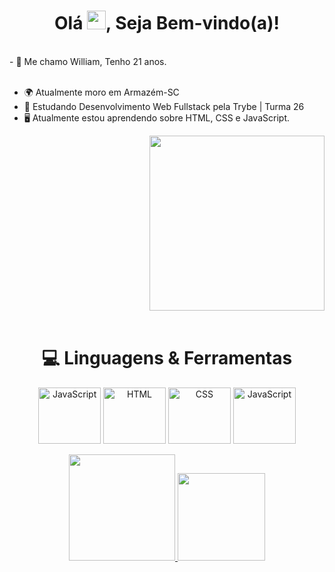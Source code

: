 <h1 align="center">Olá <img src="https://raw.githubusercontent.com/MartinHeinz/MartinHeinz/master/wave.gif" width="30px" height="30px">, Seja Bem-vindo(a)!</h1>
<br>
- 🧒️ Me chamo William, Tenho 21 anos.<br> 
<br>

- 🌍️ Atualmente moro em Armazém-SC
- 📖️ Estudando Desenvolvimento Web Fullstack pela Trybe | Turma 26
- 🖥️ Atualmente estou aprendendo sobre HTML, CSS e JavaScript.

<div align="right" position="fixed">
<img src="https://user-images.githubusercontent.com/110850779/185822952-e2135361-e77f-4b45-b412-784ab55da018.gif "width=280px />
</div>
<br>

##

<h1 align="center">💻 Linguagens & Ferramentas</h1>
<div align="center">
<img align="center" alt="JavaScript" height="90" width="100" src="https://skillicons.dev/icons?i=html,&perline=3" /> 
<img align="center" alt="HTML" height="90" width="100" src="https://skillicons.dev/icons?i=css,&perline=3" />          
<img align="center" alt="CSS" height="90" width="100" src="https://skillicons.dev/icons?i=js,&perline=3" />
<img align="center" alt="JavaScript" height="90" width="100" src="https://skillicons.dev/icons?i=linux,&perline=3" />
</div>
<br>

<div align="center">
  <a href="https://github.com/WilliamNunes905">
  <img height="170em" src="https://github-readme-stats.vercel.app/api?username=WilliamNunes905&show_icons=true&theme=chartreuse-dark&show_icons=true"/>
 <img height="140em" src="https://github-readme-stats.vercel.app/api/top-langs/?username=WilliamNunes905&layout=compact&langs_count=7&theme=chartreuse-dark&show_icons=true"/>
</div>



                     
          
       
   
    
                
